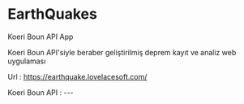 # EarthQuakes
Koeri Boun API App


Koeri Boun API'siyle beraber geliştirilmiş deprem kayıt ve analiz web uygulaması

Url : https://earthquake.lovelacesoft.com/

Koeri Boun API : ---
